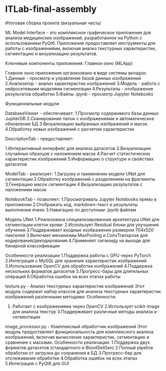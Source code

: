 # ITLab-final-assembly
Итоговая сборка проекта (визуальная часть)

ML Model Interface - это комплексное графическое приложение для анализа медицинских изображений, разработанное на Python с использованием PyQt6. Приложение предоставляет инструменты для работы с изображениями, включая анализ текстурных характеристик, сегментацию и визуализацию результатов.

Ключевые компоненты приложения: Главное окно (MLApp)

Главное окно приложения организовано в виде системы вкладок:
1.Данные - просмотр и управление базой данных изображений
2.Анализатор - анализ характеристик изображений
3.Модель - работа с нейросетевыми моделями сегментации
4.Результаты - отображение результатов обработки
5.Файлы .ipynb - просмотр Jupyter Notebooks

Функциональные модули

DatabaseViewer - обеспечивает:
1.Просмотр содержимого базы данных JupiterDB
2.Сканирование папок с изображениями и автоматическое обновление БД
3.Визуализацию выбранных изображений и масок
4.Обработку новых изображений с расчетом характеристик

DescriptionTab - предоставляет:

1.Интерактивный интерфейс для анализа датасетов
2.Визуализацию случайных образцов с наложением масок
4.Расчет статистических характеристик изображений
5.Информацию о структуре и свойствах датасетов

ModelTab - реализует:
1.Загрузку и применение модели UNet для сегментации
2.Обработку изображений с разделением на фрагменты
3.Генерацию масок сегментации
4.Визуализацию результатов с наложением масок

NotebookTab - позволяет:
1.Просматривать Jupyter Notebooks прямо в приложении
2.Отображать код, markdown-текст и результаты выполнения ячеек
3.Навигацию по доступным .ipynb файлам

Модель UNet
1.Реализована специализированная архитектура UNet для сегментации клеток крови:
2.Использует Residual блоки для улучшения обучения
3.Поддерживает входные изображения размером 704x520 пикселей
3.Включает механизмы MaxPooling и ConvTranspose для кодирования/декодирования
4.Применяет сигмоиду на выходе для бинарной классификации

Особенности реализации
1.Поддержка работы с GPU через PyTorch
2.Интеграция с MySQL для хранения характеристик изображений
3.Использование OpenCV для обработки изображений
4.Поддержка нескольких форматов датасетов
5.Прогресс-бары для длительных операций
6.Обработка ошибок на всех этапах работы


texture.py - Анализ текстурных характеристик изображений
Этот модуль содержит набор классов для анализа текстурных характеристик изображений различными методами:
Особенности:
1. Работает с изображениями через OpenCV
2.Использует scikit-image для анализа текстур
3.Поддерживает различные методы анализа и сегментации

image_processor.py - Комплексный обработчик изображений
Этот модуль предоставляет функциональность для комплексного анализа изображений, включая вычисление характеристик, сегментацию и сравнение с масками.
Особенности реализации:
1.Поддержка двух форматов датасетов (стандартного и BloodSetGen)
2.Полный pipeline обработки от загрузки до сохранения в БД
3.Прогресс-бар для отслеживания обработки
4.Обработка ошибок на всех этапах
5.Интеграция с PyQt6 для GUI
